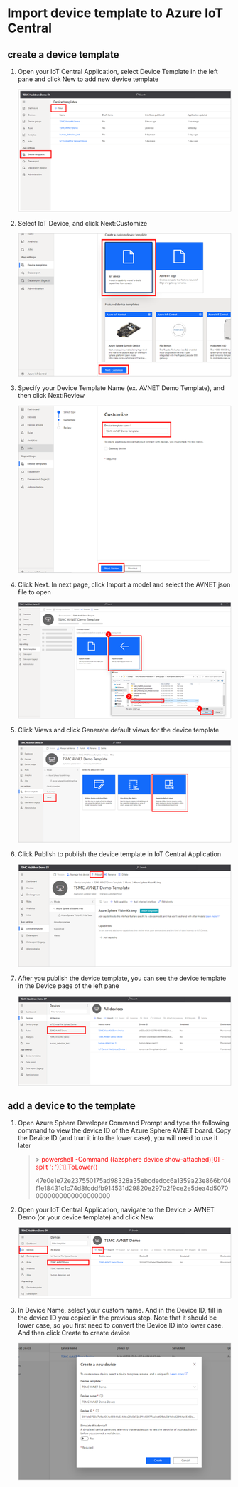 # Import device template to Azure IoT Central
## create a device template
1. Open your IoT Central Application, select Device Template in the left pane and click New to add new device template

    ![](./images/import-template1.png)
1. Select IoT Device, and click Next:Customize

    ![](./images/import-template2.png)
1. Specify your Device Template Name (ex. AVNET Demo Template), and then click Next:Review

    ![](./images/import-template3.png)
1. Click Next. In next page, click Import a model and select the AVNET json file to open

    ![](./images/import-template4.png)
1. Click Views and click Generate default views for the device template

    ![](./images/import-template5.png)
1. Click Publish to publish the device template in IoT Central Application

    ![](./images/import-template6.png)
1. After you publish the device template, you can see the device template in the Device page of the left pane

    ![](./images/import-template7.png)

## add a device to the template
1. Open Azure Sphere Developer Command Prompt and type the following command to view the device ID of the Azure Sphere AVNET board. Copy the Device ID (and trun it into the lower case), you will need to use it later

    > \> <font color="red">powershell -Command ((azsphere device show-attached)[0] -split ': ')[1].ToLower()</font>
    >
    > 47e0e1e72e237550175ad98328a35ebcdedcc6a1359a23e866bf04f1e18431c1c74d8fcddfb914531d29820e297b2f9ce2e5dea4d50700000000000000000000

1. Open your IoT Central Application, navigate to the Device > AVNET Demo (or your device template) and click New

    ![](./images/import-template9.png)
1. In Device Name, select your custom name. And in the Device ID, fill in the device ID you copied in the previous step. Note that it should be lower case, so you first need to convert the Device ID into lower case. And then click Create to create device

    ![](./images/import-template10.png)
